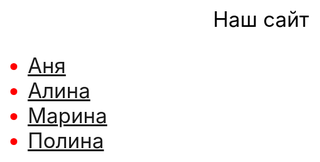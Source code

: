 <html>
 <head>
 <style>
body{background-color: #FFFFFF; color: black; font-size: 25pt} 
   ul{color: red;
  }
  </style>
 </head>
 <body>
  <p align="center">Наш сайт</p>
 <ul>
  <li><a href="https://github.com/MarinaSokolova111/ADEY-201-AAMM2/blob/main/Anna">Аня</a></li>
  <li><a href="https://github.com/MarinaSokolova111/ADEY-201-AAMM2/blob/main/Алинка">Алина</a></li>
  <li><a href="https://github.com/MarinaSokolova111/ADEY-201-AAMM2/blob/main/%D0%9C%D0%B0%D1%80%D0%B8%D0%BD%D0%B0">Марина</a></li>
  <li><a href="https://github.com/MarinaSokolova111/ADEY-201-AAMM2/blob/main/polina">Полина</a></li>
</ul>
 </body>
</html>

